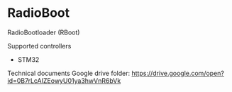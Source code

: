 # RadioBoot

RadioBootloader (RBoot)

Supported controllers
- STM32

Technical documents
Google drive folder: https://drive.google.com/open?id=0B7rLcAIZEowyU01ya3hwVnR6bVk